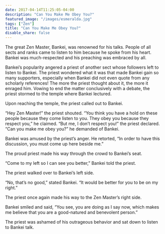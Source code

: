 ```yaml
---
date: 2017-04-14T11:25:05-04:00
description: "Can You Make Me Obey You?"
featured_image: "/images/esmeralda.jpg"
tags: ["Zen"]
title: "Can You Make Me Obey You?"
disable_share: false
---
```

The great Zen Master, Bankei, was renowned for his talks. People of all sects and ranks came to listen to him because he spoke from his heart. Bankei was much-respected and his preaching was embraced by all.

Bankei’s popularity angered a priest of another sect whose followers left to listen to Bankei. The priest wondered what it was that made Bankei gain so many supporters, especially when Bankei did not even quote from any scholarly references! The more the priest thought about it, the more it enraged him. Vowing to end the matter conclusively with a debate, the priest stormed to the temple where Bankei lectured.

Upon reaching the temple, the priest called out to Bankei.

“Hey Zen Master!” the priest shouted. “You think you have a hold on these people because they come listen to you. They obey you because they respect you,” he claimed. “But me, I don’t respect you!” the priest declared. “Can you make me obey you?” he demanded of Bankei.

Bankei was amused by the priest’s anger. He retorted, “In order to have this discussion, you must come up here beside me.”

The proud priest made his way through the crowd to Bankei’s seat.

“Come to my left so I can see you better,” Bankei told the priest.

The priest walked over to Bankei’s left side.

“No, that’s no good,” stated Bankei. “It would be better for you to be on my right.”

The priest once again made his way to the Zen Master’s right side.

Bankei smiled and said, “You see, you are doing as I say now, which makes me believe that you are a good-natured and benevolent person.”

The priest was ashamed of his outrageous behavior and sat down to listen to Bankei talk.